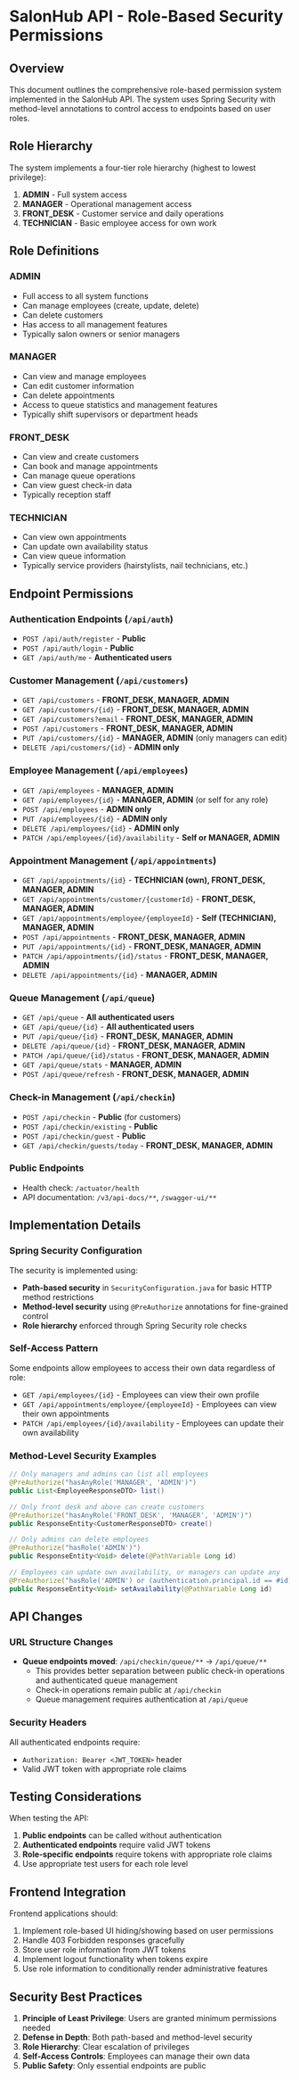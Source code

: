 # SalonHub API - Role-Based Security Permissions

## Overview

This document outlines the comprehensive role-based permission system implemented in the SalonHub API. The system uses Spring Security with method-level annotations to control access to endpoints based on user roles.

## Role Hierarchy

The system implements a four-tier role hierarchy (highest to lowest privilege):

1. **ADMIN** - Full system access
2. **MANAGER** - Operational management access
3. **FRONT_DESK** - Customer service and daily operations
4. **TECHNICIAN** - Basic employee access for own work

## Role Definitions

### ADMIN
- Full access to all system functions
- Can manage employees (create, update, delete)
- Can delete customers
- Has access to all management features
- Typically salon owners or senior managers

### MANAGER
- Can view and manage employees
- Can edit customer information
- Can delete appointments
- Access to queue statistics and management features
- Typically shift supervisors or department heads

### FRONT_DESK
- Can view and create customers
- Can book and manage appointments
- Can manage queue operations
- Can view guest check-in data
- Typically reception staff

### TECHNICIAN
- Can view own appointments
- Can update own availability status
- Can view queue information
- Typically service providers (hairstylists, nail technicians, etc.)

## Endpoint Permissions

### Authentication Endpoints (`/api/auth`)
- `POST /api/auth/register` - **Public**
- `POST /api/auth/login` - **Public**
- `GET /api/auth/me` - **Authenticated users**

### Customer Management (`/api/customers`)
- `GET /api/customers` - **FRONT_DESK, MANAGER, ADMIN**
- `GET /api/customers/{id}` - **FRONT_DESK, MANAGER, ADMIN**
- `GET /api/customers?email` - **FRONT_DESK, MANAGER, ADMIN**
- `POST /api/customers` - **FRONT_DESK, MANAGER, ADMIN**
- `PUT /api/customers/{id}` - **MANAGER, ADMIN** (only managers can edit)
- `DELETE /api/customers/{id}` - **ADMIN only**

### Employee Management (`/api/employees`)
- `GET /api/employees` - **MANAGER, ADMIN**
- `GET /api/employees/{id}` - **MANAGER, ADMIN** (or self for any role)
- `POST /api/employees` - **ADMIN only**
- `PUT /api/employees/{id}` - **ADMIN only**
- `DELETE /api/employees/{id}` - **ADMIN only**
- `PATCH /api/employees/{id}/availability` - **Self or MANAGER, ADMIN**

### Appointment Management (`/api/appointments`)
- `GET /api/appointments/{id}` - **TECHNICIAN (own), FRONT_DESK, MANAGER, ADMIN**
- `GET /api/appointments/customer/{customerId}` - **FRONT_DESK, MANAGER, ADMIN**
- `GET /api/appointments/employee/{employeeId}` - **Self (TECHNICIAN), MANAGER, ADMIN**
- `POST /api/appointments` - **FRONT_DESK, MANAGER, ADMIN**
- `PUT /api/appointments/{id}` - **FRONT_DESK, MANAGER, ADMIN**
- `PATCH /api/appointments/{id}/status` - **FRONT_DESK, MANAGER, ADMIN**
- `DELETE /api/appointments/{id}` - **MANAGER, ADMIN**

### Queue Management (`/api/queue`)
- `GET /api/queue` - **All authenticated users**
- `GET /api/queue/{id}` - **All authenticated users**
- `PUT /api/queue/{id}` - **FRONT_DESK, MANAGER, ADMIN**
- `DELETE /api/queue/{id}` - **FRONT_DESK, MANAGER, ADMIN**
- `PATCH /api/queue/{id}/status` - **FRONT_DESK, MANAGER, ADMIN**
- `GET /api/queue/stats` - **MANAGER, ADMIN**
- `POST /api/queue/refresh` - **FRONT_DESK, MANAGER, ADMIN**

### Check-in Management (`/api/checkin`)
- `POST /api/checkin` - **Public** (for customers)
- `POST /api/checkin/existing` - **Public**
- `POST /api/checkin/guest` - **Public**
- `GET /api/checkin/guests/today` - **FRONT_DESK, MANAGER, ADMIN**

### Public Endpoints
- Health check: `/actuator/health`
- API documentation: `/v3/api-docs/**`, `/swagger-ui/**`

## Implementation Details

### Spring Security Configuration

The security is implemented using:
- **Path-based security** in `SecurityConfiguration.java` for basic HTTP method restrictions
- **Method-level security** using `@PreAuthorize` annotations for fine-grained control
- **Role hierarchy** enforced through Spring Security role checks

### Self-Access Pattern

Some endpoints allow employees to access their own data regardless of role:
- `GET /api/employees/{id}` - Employees can view their own profile
- `GET /api/appointments/employee/{employeeId}` - Employees can view their own appointments
- `PATCH /api/employees/{id}/availability` - Employees can update their own availability

### Method-Level Security Examples

```java
// Only managers and admins can list all employees
@PreAuthorize("hasAnyRole('MANAGER', 'ADMIN')")
public List<EmployeeResponseDTO> list()

// Only front desk and above can create customers  
@PreAuthorize("hasAnyRole('FRONT_DESK', 'MANAGER', 'ADMIN')")
public ResponseEntity<CustomerResponseDTO> create()

// Only admins can delete employees
@PreAuthorize("hasRole('ADMIN')")
public ResponseEntity<Void> delete(@PathVariable Long id)

// Employees can update own availability, or managers can update any
@PreAuthorize("hasRole('ADMIN') or (authentication.principal.id == #id)")
public ResponseEntity<Void> setAvailability(@PathVariable Long id)
```

## API Changes

### URL Structure Changes

- **Queue endpoints moved**: `/api/checkin/queue/**` → `/api/queue/**`
  - This provides better separation between public check-in operations and authenticated queue management
  - Check-in operations remain public at `/api/checkin`
  - Queue management requires authentication at `/api/queue`

### Security Headers

All authenticated endpoints require:
- `Authorization: Bearer <JWT_TOKEN>` header
- Valid JWT token with appropriate role claims

## Testing Considerations

When testing the API:
1. **Public endpoints** can be called without authentication
2. **Authenticated endpoints** require valid JWT tokens
3. **Role-specific endpoints** require tokens with appropriate role claims
4. Use appropriate test users for each role level

## Frontend Integration

Frontend applications should:
1. Implement role-based UI hiding/showing based on user permissions
2. Handle 403 Forbidden responses gracefully
3. Store user role information from JWT tokens
4. Implement logout functionality when tokens expire
5. Use role information to conditionally render administrative features

## Security Best Practices

1. **Principle of Least Privilege**: Users are granted minimum permissions needed
2. **Defense in Depth**: Both path-based and method-level security
3. **Role Hierarchy**: Clear escalation of privileges
4. **Self-Access Controls**: Employees can manage their own data
5. **Public Safety**: Only essential endpoints are public

